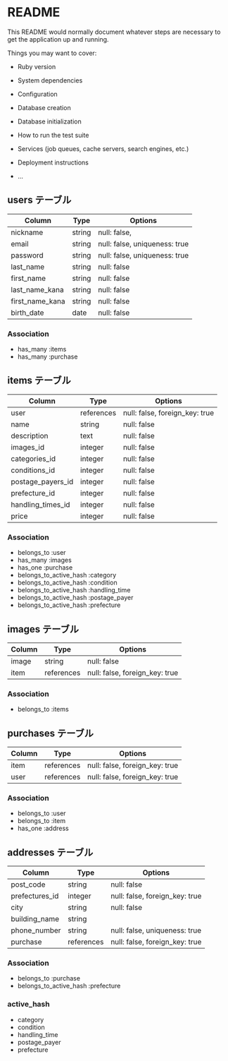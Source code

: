 # README

This README would normally document whatever steps are necessary to get the
application up and running.

Things you may want to cover:

* Ruby version

* System dependencies

* Configuration

* Database creation

* Database initialization

* How to run the test suite

* Services (job queues, cache servers, search engines, etc.)

* Deployment instructions

* ...


## users テーブル

| Column          | Type   | Options                       |
| ----------------| ------ | ----------------------------- |
| nickname        | string | null: false,                  |
| email           | string | null: false, uniqueness: true |
| password        | string | null: false, uniqueness: true |
| last_name       | string | null: false                   |
| first_name      | string | null: false                   |
| last_name_kana  | string | null: false                   |
| first_name_kana | string | null: false                   |
| birth_date      | date   | null: false                   |

### Association

- has_many :items
- has_many :purchase



## items テーブル

| Column              | Type       | Options                        |
| ------------------- | ---------- | ------------------------------ |
| user                | references | null: false, foreign_key: true |
| name                | string     | null: false                    |
| description         | text       | null: false                    |
| images_id           | integer    | null: false                    |
| categories_id       | integer    | null: false                    |
| conditions_id       | integer    | null: false                    |
| postage_payers_id   | integer    | null: false                    |
| prefecture_id       | integer    | null: false                    |
| handling_times_id   | integer    | null: false                    |
| price               | integer    | null: false                    |

### Association

- belongs_to :user
- has_many :images
- has_one :purchase
- belongs_to_active_hash :category
- belongs_to_active_hash :condition
- belongs_to_active_hash :handling_time
- belongs_to_active_hash :postage_payer
- belongs_to_active_hash :prefecture



## images テーブル

| Column              | Type       | Options                        |
| ------------------- | ---------- | ------------------------------ |
| image               | string     | null: false                    |
| item                | references | null: false, foreign_key: true |

### Association

- belongs_to :items



## purchases テーブル

| Column              | Type       | Options                        |
| ------------------- | ---------- | ------------------------------ |
| item                | references | null: false, foreign_key: true |
| user                | references | null: false, foreign_key: true |

### Association

- belongs_to :user
- belongs_to :item
- has_one :address



## addresses テーブル

| Column              | Type       | Options                        |
| ------------------- | ---------- | ------------------------------ |
| post_code           | string     | null: false                    |
| prefectures_id      | integer    | null: false, foreign_key: true |
| city                | string     | null: false                    |
| building_name       | string     |                                |
| phone_number        | string     | null: false, uniqueness: true  |
| purchase            | references | null: false, foreign_key: true |

### Association

- belongs_to :purchase
- belongs_to_active_hash :prefecture



### active_hash

- category
- condition
- handling_time
- postage_payer
- prefecture

